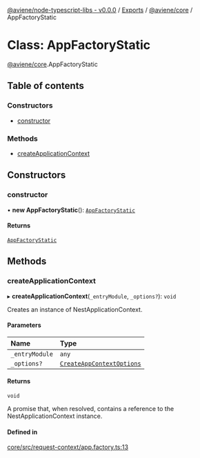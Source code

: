 [@aviene/node-typescript-libs - v0.0.0](../README.md) / [Exports](../modules.md) / [@aviene/core](../modules/aviene_core.md) / AppFactoryStatic

# Class: AppFactoryStatic

[@aviene/core](../modules/aviene_core.md).AppFactoryStatic

## Table of contents

### Constructors

- [constructor](aviene_core.AppFactoryStatic.md#constructor)

### Methods

- [createApplicationContext](aviene_core.AppFactoryStatic.md#createapplicationcontext)

## Constructors

### constructor

• **new AppFactoryStatic**(): [`AppFactoryStatic`](aviene_core.AppFactoryStatic.md)

#### Returns

[`AppFactoryStatic`](aviene_core.AppFactoryStatic.md)

## Methods

### createApplicationContext

▸ **createApplicationContext**(`_entryModule`, `_options?`): `void`

Creates an instance of NestApplicationContext.

#### Parameters

| Name | Type |
| :------ | :------ |
| `_entryModule` | `any` |
| `_options?` | [`CreateAppContextOptions`](aviene_core.CreateAppContextOptions.md) |

#### Returns

`void`

A promise that, when resolved,
contains a reference to the NestApplicationContext instance.

#### Defined in

[core/src/request-context/app.factory.ts:13](https://github.com/stefan-karlsson/node-typescript-libs/blob/bb6369d91650c136f953d2af0e1a92f5fef060ea/packages/core/src/request-context/app.factory.ts#L13)
